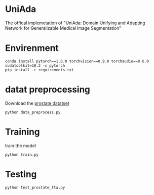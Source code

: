 # UniAda
The offical implemetation of "UniAda: Domain Unifying and Adapting Network for Generalizable Medical Image Segmentation"


# Envirenment
```shell
conda install pytorch==1.8.0 torchvision==0.9.0 torchaudio==0.8.0 cudatoolkit=10.2 -c pytorch
pip install -r requirements.txt
```

# datat preprocessing
Download the [prostate datatset](https://liuquande.github.io/SAML/) 
```shell
python data_preprocess.py
```

# Training
train the model
```shell
python train.py
```

# Testing
```shell
python test_prostate_tta.py
```
